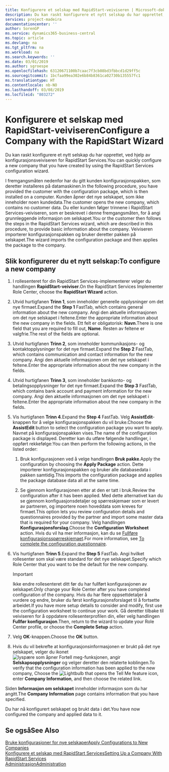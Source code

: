 ```yaml
---
title: Konfigurere et selskap med RapidStart-veiviseren | Microsoft-dokumentasjon
description: Du kan raskt konfigurere et nytt selskap du har opprettet, ved hjelp av konfigurasjonsveiviseren for RapidStart Services.
services: project-madeira
documentationcenter: ''
author: SorenGP
ms.service: dynamics365-business-central
ms.topic: article
ms.devlang: na
ms.tgt_pltfrm: na
ms.workload: na
ms.search.keywords: ''
ms.date: 03/01/2019
ms.author: sgroespe
ms.openlocfilehash: 63120671100b7caac7f3cb08bd3fbbcd1d29ff5c
ms.sourcegitcommit: 1bcfaa99ea302e6b84b8361ca02730b135557fc1
ms.translationtype: HT
ms.contentlocale: nb-NO
ms.lasthandoff: 03/08/2019
ms.locfileid: "803272"
---
```

# <a name="configure-a-company-with-the-rapidstart-wizard"></a><span data-ttu-id="e62b5-103">Konfigurere et selskap med RapidStart-veiviseren</span><span class="sxs-lookup"><span data-stu-id="e62b5-103">Configure a Company with the RapidStart Wizard</span></span>
<span data-ttu-id="e62b5-104">Du kan raskt konfigurere et nytt selskap du har opprettet, ved hjelp av konfigurasjonsveiviseren for RapidStart Services.</span><span class="sxs-lookup"><span data-stu-id="e62b5-104">You can quickly configure a new company that you have created by using the RapidStart Services configuration wizard.</span></span>

<span data-ttu-id="e62b5-105">I fremgangsmåten nedenfor har du gitt kunden konfigurasjonspakken, som deretter installeres på datamaskinen.</span><span class="sxs-lookup"><span data-stu-id="e62b5-105">In the following procedure, you have provided the customer with the configuration package, which is then installed on a computer.</span></span> <span data-ttu-id="e62b5-106">Kunden åpner det nye selskapet, som ikke inneholder noen kundedata.</span><span class="sxs-lookup"><span data-stu-id="e62b5-106">The customer opens the new company, which contains no customer data.</span></span> <span data-ttu-id="e62b5-107">Du eller kunden følger trinnene i RapidStart Services-veiviseren, som er beskrevet i denne fremgangsmåten, for å angi grunnleggende informasjon om selskapet.</span><span class="sxs-lookup"><span data-stu-id="e62b5-107">You or the customer then follows the steps in the RapidStart Services wizard, which are described in this procedure, to provide basic information about the company.</span></span> <span data-ttu-id="e62b5-108">Veiviseren importerer konfigurasjonspakken og bruker deretter pakken på selskapet.</span><span class="sxs-lookup"><span data-stu-id="e62b5-108">The wizard imports the configuration package and then applies the package to the company.</span></span>  

## <a name="to-configure-a-new-company"></a><span data-ttu-id="e62b5-109">Slik konfigurerer du et nytt selskap:</span><span class="sxs-lookup"><span data-stu-id="e62b5-109">To configure a new company</span></span>  
1. <span data-ttu-id="e62b5-110">I rollesenteret for din RapidStart Services-implementerer velger du handlingen **RapidStart-veiviser**.</span><span class="sxs-lookup"><span data-stu-id="e62b5-110">On the RapidStart Services Implementer Role Center, choose the **RapidStart Wizard** action.</span></span>  
2. <span data-ttu-id="e62b5-111">Utvid hurtigfanen **Trinn 1**, som inneholder generelle opplysninger om det nye firmaet.</span><span class="sxs-lookup"><span data-stu-id="e62b5-111">Expand the **Step 1** FastTab, which contains general information about the new company.</span></span> <span data-ttu-id="e62b5-112">Angi den aktuelle informasjonen om det nye selskapet i feltene.</span><span class="sxs-lookup"><span data-stu-id="e62b5-112">Enter the appropriate information about the new company in the fields.</span></span> <span data-ttu-id="e62b5-113">Ett felt er obligatorisk: **Navn**.</span><span class="sxs-lookup"><span data-stu-id="e62b5-113">There is one field that you are required to fill out, **Name**.</span></span> <span data-ttu-id="e62b5-114">Resten av feltene er valgfrie.</span><span class="sxs-lookup"><span data-stu-id="e62b5-114">The rest of the fields are optional.</span></span>  
3. <span data-ttu-id="e62b5-115">Utvid hurtigfanen **Trinn 2**, som inneholder kommunikasjons- og kontaktopplysninger for det nye firmaet.</span><span class="sxs-lookup"><span data-stu-id="e62b5-115">Expand the **Step 2** FastTab, which contains communication and contact information for the new company.</span></span> <span data-ttu-id="e62b5-116">Angi den aktuelle informasjonen om det nye selskapet i feltene.</span><span class="sxs-lookup"><span data-stu-id="e62b5-116">Enter the appropriate information about the new company in the fields.</span></span>
4. <span data-ttu-id="e62b5-117">Utvid hurtigfanen **Trinn 3**, som inneholder bankkonto- og betalingsopplysninger for det nye firmaet.</span><span class="sxs-lookup"><span data-stu-id="e62b5-117">Expand the **Step 3** FastTab, which contains bank account and payment information for the new company.</span></span> <span data-ttu-id="e62b5-118">Angi den aktuelle informasjonen om det nye selskapet i feltene.</span><span class="sxs-lookup"><span data-stu-id="e62b5-118">Enter the appropriate information about the new company in the fields.</span></span>  
5. <span data-ttu-id="e62b5-119">Vis hurtigfanen **Trinn 4**.</span><span class="sxs-lookup"><span data-stu-id="e62b5-119">Expand the **Step 4** FastTab.</span></span> <span data-ttu-id="e62b5-120">Velg **AssistEdit**-knappen for å velge konfigurasjonspakken du vil bruke.</span><span class="sxs-lookup"><span data-stu-id="e62b5-120">Choose the **AssistEdit** button to select the configuration package you want to apply.</span></span> <span data-ttu-id="e62b5-121">Navnet på konfigurasjonspakken vises.</span><span class="sxs-lookup"><span data-stu-id="e62b5-121">The name of the configuration package is displayed.</span></span> <span data-ttu-id="e62b5-122">Deretter kan du utføre følgende handlinger, i oppført rekkefølge:</span><span class="sxs-lookup"><span data-stu-id="e62b5-122">You can then perform the following actions, in the listed order:</span></span>  

    1. <span data-ttu-id="e62b5-123">Bruk konfigurasjonen ved å velge handlingen **Bruk pakke**.</span><span class="sxs-lookup"><span data-stu-id="e62b5-123">Apply the configuration by choosing the **Apply Package** action.</span></span> <span data-ttu-id="e62b5-124">Dette importerer konfigurasjonspakken og bruker alle databasedata i pakken samtidig.</span><span class="sxs-lookup"><span data-stu-id="e62b5-124">This imports the configuration package and applies the package database data all at the same time.</span></span>  

    2. <span data-ttu-id="e62b5-125">Se gjennom konfigurasjonen etter at den er tatt i bruk.</span><span class="sxs-lookup"><span data-stu-id="e62b5-125">Review the configuration after it has been applied.</span></span> <span data-ttu-id="e62b5-126">Med dette alternativet kan du se gjennom konfiguasjonsdetaljer og spørreskjemaer som er levert av partneren, og importere noen hoveddata som kreves for firmaet.</span><span class="sxs-lookup"><span data-stu-id="e62b5-126">This option lets you review configuration details and questionnaires provided by the partner and import some master data that is required for your company.</span></span> <span data-ttu-id="e62b5-127">Velg handlingen **Konfigurasjonsforslag**.</span><span class="sxs-lookup"><span data-stu-id="e62b5-127">Choose the **Configuration Worksheet** action.</span></span> <span data-ttu-id="e62b5-128">Hvis du vil ha mer informasjon, kan du se [Fullføre konfigurasjonsspørreskjemaet](admin-gather-customer-setup-values.md#to-complete-the-configuration-questionnaire).</span><span class="sxs-lookup"><span data-stu-id="e62b5-128">For more information, see [To complete the configuration questionnaire](admin-gather-customer-setup-values.md#to-complete-the-configuration-questionnaire).</span></span>  

6. <span data-ttu-id="e62b5-129">Vis hurtigfanen **Trinn 5**.</span><span class="sxs-lookup"><span data-stu-id="e62b5-129">Expand the **Step 5** FastTab.</span></span> <span data-ttu-id="e62b5-130">Angi hvilket rollesenter som skal være standard for det nye selskapet.</span><span class="sxs-lookup"><span data-stu-id="e62b5-130">Specify which Role Center that you want to be the default for the new company.</span></span>  

    > [!IMPORTANT]  
    >  <span data-ttu-id="e62b5-131">Ikke endre rollesenteret ditt før du har fullført konfigurasjonen av selskapet.</span><span class="sxs-lookup"><span data-stu-id="e62b5-131">Only change your Role Center after you have completed configuration of the company.</span></span> <span data-ttu-id="e62b5-132">Hvis du har flere oppsettdetaljer å vurdere og endre, bruker du først konfigurasjonsforslaget til å fortsette arbeidet.</span><span class="sxs-lookup"><span data-stu-id="e62b5-132">If you have more setup details to consider and modify, first use the configuration worksheet to continue your work.</span></span> <span data-ttu-id="e62b5-133">Gå deretter tilbake til veiviseren for å oppdatere rollesenterprofilen din, eller velg handlingen **Fullfør konfigurasjon**.</span><span class="sxs-lookup"><span data-stu-id="e62b5-133">Then, return to the wizard to update your Role Center profile, or choose the **Complete Setup** action.</span></span>

7. <span data-ttu-id="e62b5-134">Velg **OK**-knappen.</span><span class="sxs-lookup"><span data-stu-id="e62b5-134">Choose the **OK** button.</span></span>  
8. <span data-ttu-id="e62b5-135">Hvis du vil bekrefte at konfigurasjonsinformasjonen er brukt på det nye selskapet, velger du ikonet ![lyspære som åpner Fortell meg-funksjonen](media/ui-search/search_small.png "Fortell hva du vil gjøre"), angir **Selskapsopplysninger** og velger deretter den relaterte koblingen.</span><span class="sxs-lookup"><span data-stu-id="e62b5-135">To verify that the configuration information has been applied to the new company, Choose the ![Lightbulb that opens the Tell Me feature](media/ui-search/search_small.png "Tell me what you want to do") icon, enter **Company Information**, and then choose the related link.</span></span>

<span data-ttu-id="e62b5-136">Siden **Informasjon om selskapet** inneholder informasjon som du har angitt.</span><span class="sxs-lookup"><span data-stu-id="e62b5-136">The **Company Information** page contains information that you have specified.</span></span>   

<span data-ttu-id="e62b5-137">Du har nå konfigurert selskapet og brukt data i det.</span><span class="sxs-lookup"><span data-stu-id="e62b5-137">You have now configured the company and applied data to it.</span></span>  

## <a name="see-also"></a><span data-ttu-id="e62b5-138">Se også</span><span class="sxs-lookup"><span data-stu-id="e62b5-138">See Also</span></span>  
[<span data-ttu-id="e62b5-139">Bruke konfigurasjoner for nye selskaper</span><span class="sxs-lookup"><span data-stu-id="e62b5-139">Apply Configurations to New Companies</span></span>](admin-apply-configuration-to-new-companies.md)  
[<span data-ttu-id="e62b5-140">Konfigurere et selskap med RapidStart Services</span><span class="sxs-lookup"><span data-stu-id="e62b5-140">Setting Up a Company With RapidStart Services</span></span>](admin-set-up-a-company-with-rapidstart.md)  
[<span data-ttu-id="e62b5-141">Administrasjon</span><span class="sxs-lookup"><span data-stu-id="e62b5-141">Administration</span></span>](admin-setup-and-administration.md)
